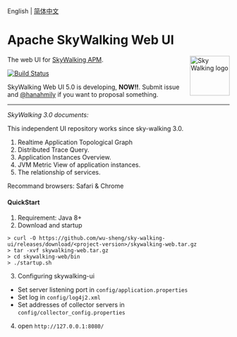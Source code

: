 English | [简体中文](./README.zh-CN.md)

Apache SkyWalking Web UI
===============

<img src="https://skywalkingtest.github.io/page-resources/3.0/skywalking.png" alt="Sky Walking logo" height="90px" align="right" />

The web UI for [SkyWalking APM](https://github.com/apache/incubator-skywalking).

[![Build Status](https://travis-ci.org/apache/incubator-skywalking-ui.svg?branch=master)](https://travis-ci.org/apache/incubator-skywalking-ui)

SkyWalking Web UI 5.0 is developing, **NOW!!**. Submit issue and [@hanahmily](https://github.com/hanahmily) if you want to proposal something. 

___
_SkyWalking 3.0 documents:_

This independent UI repository works since sky-walking 3.0.

1. Realtime Application Topological Graph
1. Distributed Trace Query.
1. Application Instances Overview.
1. JVM Metric View of application instances.
1. The relationship of services.

Recommand browsers: Safari & Chrome

#### QuickStart
1. Requirement: Java 8+
2. Download and startup

```shell
> curl -O https://github.com/wu-sheng/sky-walking-ui/releases/download/<project-version>/skywalking-web.tar.gz
> tar -xvf skywalking-web.tar.gz
> cd skywalking-web/bin
> ./startup.sh
```
3. Configuring skywalking-ui
* Set server listening port in `config/application.properties`
* Set log in `config/log4j2.xml`
* Set addresses of collector servers in `config/collector_config.properties`

4. open `http://127.0.0.1:8080/`

